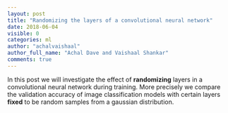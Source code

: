 ```yaml
---
layout: post
title: "Randomizing the layers of a convolutional neural network"
date: 2018-06-04
visible: 0
categories: ml
author: "achalvaishaal"
author_full_name: "Achal Dave and Vaishaal Shankar"
comments: true
---
```


In this post we will investigate the effect of __randomizing__ layers in a convolutional neural network during training.
More precisely we compare the validation accuracy of image classification models with certain layers __fixed__ to be random
samples from a gaussian distribution.

